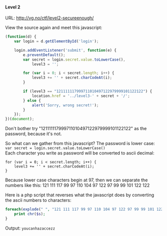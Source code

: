 #### Level 2

URL: http://vg.no/ctf/level2-secureenough/

View the source again and meet this javascript:

```javascript
(function(d) {
    var login = d.getElementById('login');

    login.addEventListener('submit', function(e) {
        e.preventDefault();
        var secret = login.secret.value.toLowerCase(),
            level3 = '';

        for (var i = 0; i < secret.length; i++) {
            level3 += '' + secret.charCodeAt(i);
        }

        if (level3 == "121111117999711010497122979999101122122") {
            location.href = '../level3-' + secret + '/';
        } else {
            alert('Sorry, wrong secret!');
        }
    });
})(document);
```

Don't bother try "121111117999711010497122979999101122122" as the password, because it's not.

So what can we gather from this javascript?
The password is lower case:
```var secret = login.secret.value.toLowerCase()```        
Each character you write as password will be converted to ascii decimal:
```
for (var i = 0; i < secret.length; i++) {
    level3 += '' + secret.charCodeAt(i);
}
```

Because lower case characters begin at 97, then we can separate the numbers like this:
121 111 117 99 97 110 104 97 122 97 99 99 101 122 122

Here is a php script that reverses what the javascript does by converting the ascii numbers to characters:
```php
foreach(explode(" ", "121 111 117 99 97 110 104 97 122 97 99 99 101 122 122") as $s) {
    print chr($s);
}
```

Output:
`youcanhazaccezz`
